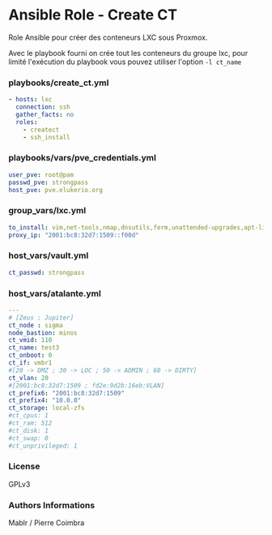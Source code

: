 # Ansible Role - Create CT

Role Ansible pour créer des conteneurs LXC sous Proxmox.

Avec le playbook fourni on crée tout les conteneurs du groupe lxc, pour limité l'exécution du playbook vous pouvez utiliser l'option `-l ct_name`

### playbooks/create_ct.yml
```yaml
- hosts: lxc
  connection: ssh
  gather_facts: no
  roles:
    - createct
    - ssh_install
```

### playbooks/vars/pve_credentials.yml
```yaml
user_pve: root@pam
passwd_pve: strongpass
host_pve: pve.elukerio.org
```

### group_vars/lxc.yml
```yaml
to_install: vim,net-tools,nmap,dnsutils,ferm,unattended-upgrades,apt-listchanges,wget,curl,git
proxy_ip: "2001:bc8:32d7:1509::f00d"
```

### host_vars/vault.yml
```yaml
ct_passwd: strongpass
```

### host_vars/atalante.yml
```yaml
---
# [Zeus ; Jupiter]
ct_node : sigma
node_bastion: minos
ct_vmid: 110
ct_name: test3
ct_onboot: 0
ct_if: vmbr1
#[20 -> DMZ ; 30 -> LOC ; 50 -> ADMIN ; 60 -> DIRTY]
ct_vlan: 20
#[2001:bc8:32d7:1509 ; fd2e:9d2b:16eb:VLAN]
ct_prefix6: "2001:bc8:32d7:1509"
ct_prefix4: "10.0.0"
ct_storage: local-zfs
#ct_cpus: 1
#ct_ram: 512
#ct_disk: 1
#ct_swap: 0
#ct_unprivileged: 1
```

### License

GPLv3

### Authors Informations

Mablr / Pierre Coimbra
